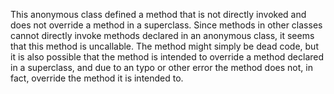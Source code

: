 This anonymous class defined a method that is not directly invoked and does not override a method in a superclass. Since methods in other classes cannot directly invoke methods declared in an anonymous class, it seems that this method is uncallable. The method might simply be dead code, but it is also possible that the method is intended to override a method declared in a superclass, and due to an typo or other error the method does not, in fact, override the method it is intended to.